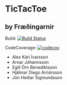 TicTacToe
===================
by Fræðingarnir
---------------------
Build: [![Build Status](https://travis-ci.org/fraedingarnir/TicTacToe.svg?branch=master)](https://travis-ci.org/fraedingarnir/TicTacToe)


CodeCoverage: [![codecov](https://codecov.io/gh/fraedingarnir/TicTacToe/branch/master/graph/badge.svg)](https://codecov.io/gh/fraedingarnir/TicTacToe)

* Alex Kári Ívarsson
* Arnar Jóhannsson
* Egill Örn Benediktsson
* Hjálmar Diego Arnórsson
* Jón Heiðar Sigmundsson


